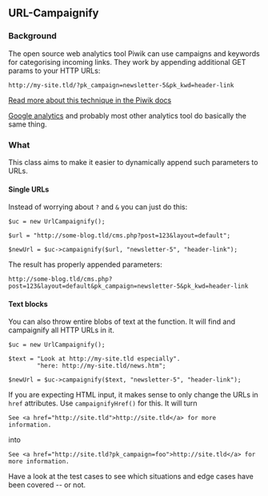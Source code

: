 ## URL-Campaignify

### Background

The open source web analytics tool Piwik can use campaigns and keywords
for categorising incoming links. They work by appending additional GET
params to your HTTP URLs:

    http://my-site.tld/?pk_campaign=newsletter-5&pk_kwd=header-link

[Read more about this technique in the Piwik docs](http://piwik.org/docs/tracking-campaigns/)

[Google analytics](https://support.google.com/analytics/bin/answer.py?hl=en&answer=1033863)
and probably most other analytics tool do basically the same thing.

### What

This class aims to make it easier to dynamically append such parameters to URLs.

#### Single URLs

Instead of worrying about `?` and `&` you can just do this:

    $uc = new UrlCampaignify();
    
    $url = "http://some-blog.tld/cms.php?post=123&layout=default";
    
    $newUrl = $uc->campaignify($url, "newsletter-5", "header-link");

The result has properly appended parameters:

    http://some-blog.tld/cms.php?post=123&layout=default&pk_campaign=newsletter-5&pk_kwd=header-link

#### Text blocks

You can also throw entire blobs of text at the function. It will find and
campaignify all HTTP URLs in it.

    $uc = new UrlCampaignify();
    
    $text = "Look at http://my-site.tld especially".
            "here: http://my-site.tld/news.htm";

    $newUrl = $uc->campaignify($text, "newsletter-5", "header-link");

If you are expecting HTML input, it makes sense to only change the URLs
in `href` attributes. Use `campaignifyHref()` for this. It will turn

    See <a href="http://site.tld">http://site.tld</a> for more information.

into

    See <a href="http://site.tld?pk_campaign=foo">http://site.tld</a> for more information.

Have a look at the test cases to see which situations and edge cases have been
covered -- or not.